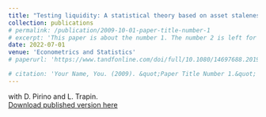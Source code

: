 ```yaml
---
title: "Testing liquidity: A statistical theory based on asset staleness"
collection: publications
# permalink: /publication/2009-10-01-paper-title-number-1
# excerpt: 'This paper is about the number 1. The number 2 is left for future work.'
date: 2022-07-01
venue: 'Econometrics and Statistics'
# paperurl: 'https://www.tandfonline.com/doi/full/10.1080/14697688.2019.1659992'

# citation: 'Your Name, You. (2009). &quot;Paper Title Number 1.&quot; <i>Journal 1</i>. 1(1).'
---
```


with D. Pirino and L. Trapin. \
[Download published version here](https://www.sciencedirect.com/science/article/abs/pii/S245230622200079X)
